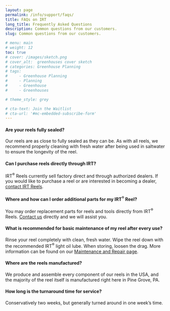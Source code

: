 ```yaml
---
layout: page
permalink: /info/support/faqs/
title: FAQs on IRT
long_title: Frequently Asked Questions
description: Common questions from our customers.
slug: Common questions from our customers.

# menu: main
# weight: 12
toc: true
# cover: /images/sketch.png
# cover_alt:  greenhouses cover sketch
# categories: Greenhouse Planning
# tags: 
#     - Greenhouse Planning
#     - Planning
#     - Greenhouse
#     - Greenhouses

# theme_style: grey

# cta-text: Join the Waitlist
# cta-url: '#mc-embedded-subscribe-form'
---
```


#### Are your reels fully sealed?
Our reels are as close to fully sealed as they can be. As with all reels, we recommend properly cleaning with fresh water after being used in saltwater to ensure the longevity of the reel.

#### Can I purchase reels directly through IRT?
IRT<sup>®</sup> Reels currently sell factory direct and through authorized dealers. If you would like to purchase a reel or are interested in becoming a dealer, [contact IRT Reels](/info/contact/).

#### Where and how can I order additional parts for my IRT<sup>®</sup> Reel?
You may order replacement parts for reels and tools directly from IRT<sup>®</sup> Reels. [Contact us](/info/contact/) directly and we will assist you.

#### What is recommended for basic maintenance of my reel after every use?
Rinse your reel completely with clean, fresh water. Wipe the reel down with the recommended IRT<sup>®</sup> light oil lube. When storing, loosen the drag. More information can be found on our [Maintenance and Repair page](/info/support/maintenance-and-repair/).

#### Where are the reels manufactured?
We produce and assemble every component of our reels in the USA, and the majority of the reel itself is manufactured right here in Pine Grove, PA. 

#### How long is the turnaround time for service?
Conservatively two weeks, but generally turned around in one week’s time.

